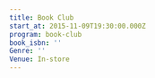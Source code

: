```yaml
---
title: Book Club
start_at: 2015-11-09T19:30:00.000Z
program: book-club
book_isbn: ''
Genre: ''
Venue: In-store
---
```

